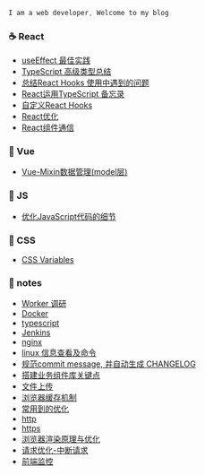```js
I am a web developer, Welcome to my blog
```

### :coffee: React
*   [useEffect 最佳实践](https://github.com/peng-yin/note/issues/73)
*   [TypeScript 高级类型总结](https://github.com/peng-yin/note/issues/58)
*   [总结React Hooks 使用中遇到的问题](https://github.com/peng-yin/note/issues/55)
*   [React运用TypeScript 备忘录](https://github.com/peng-yin/note/issues/53)
*   [自定义React Hooks](https://github.com/peng-yin/note/issues/45)
*   [React优化](https://github.com/peng-yin/note/issues/49)
*   [React组件通信](https://github.com/peng-yin/note/issues/16)

### :custard: Vue
*   [Vue-Mixin数据管理(model层)](https://github.com/peng-yin/note/issues/54)

### :microscope: JS
*   [优化JavaScript代码的细节](https://github.com/peng-yin/note/issues/5)

### :art: CSS
*   [CSS Variables](https://github.com/peng-yin/note/issues/3)

### :jack_o_lantern: notes
*   [Worker 调研](https://github.com/peng-yin/note/issues/56)
*   [Docker](https://github.com/peng-yin/note/issues/47)
*   [typescript](https://github.com/peng-yin/note/issues/25)
*   [Jenkins](https://github.com/peng-yin/note/issues/21)
*   [nginx](https://github.com/peng-yin/note/issues/7)
*   [linux 信息查看及命令](https://github.com/peng-yin/note/issues/8)
*   [规范commit message, 并自动生成 CHANGELOG](https://github.com/peng-yin/note/issues/43)
*   [搭建业务组件库关键点](https://github.com/peng-yin/note/issues/59)
*   [文件上传](https://github.com/peng-yin/note/issues/70)
*   [浏览器缓存机制](https://github.com/peng-yin/note/issues/69)
*   [常用到的优化](https://github.com/peng-yin/note/issues/66)
*   [http](https://github.com/peng-yin/note/issues/67)
*   [https](https://github.com/peng-yin/note/issues/68)
*   [浏览器渲染原理与优化](https://github.com/peng-yin/note/issues/63)
*   [请求优化-中断请求](https://github.com/peng-yin/note/issues/65)
*   [前端监控](https://github.com/peng-yin/note/issues/71)
